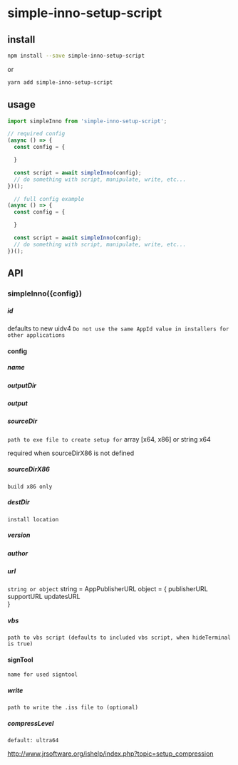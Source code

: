 # simple-inno-setup-script
>

## install
```sh
npm install --save simple-inno-setup-script
```
or
```sh
yarn add simple-inno-setup-script
```

## usage
```js
import simpleInno from 'simple-inno-setup-script';

// required config
(async () => {
  const config = {

  }

  const script = await simpleInno(config);
  // do something with script, manipulate, write, etc...
})();

  // full config example
(async () => {
  const config = {

  }

  const script = await simpleInno(config);  
  // do something with script, manipulate, write, etc...
})();
```

## API
### simpleInno({config})

##### id
defaults to new uidv4
`Do not use the same AppId value in installers for other applications`

#### config

##### name

##### outputDir

##### output

##### sourceDir
`path to exe file to create setup for`
 array [x64, x86] or string x64

 required when sourceDirX86 is not defined

##### sourceDirX86
`build x86 only`

##### destDir
`install location`

##### version

##### author

##### url
`string or object`
string = AppPublisherURL
object = {
  publisherURL
  supportURL
  updatesURL  
}

##### vbs
`path to vbs script (defaults to included vbs script, when hideTerminal is true)`

#### signTool
`name for used signtool`

##### write
`path to write the .iss file to (optional)`

##### compressLevel
`default: ultra64`

http://www.jrsoftware.org/ishelp/index.php?topic=setup_compression
